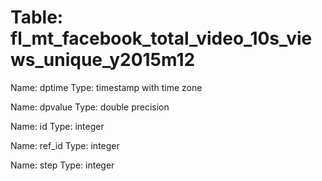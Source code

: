 Table: fl_mt_facebook_total_video_10s_views_unique_y2015m12
===========================================================

Name: dptime
Type: timestamp with time zone

Name: dpvalue
Type: double precision

Name: id
Type: integer

Name: ref_id
Type: integer

Name: step
Type: integer

